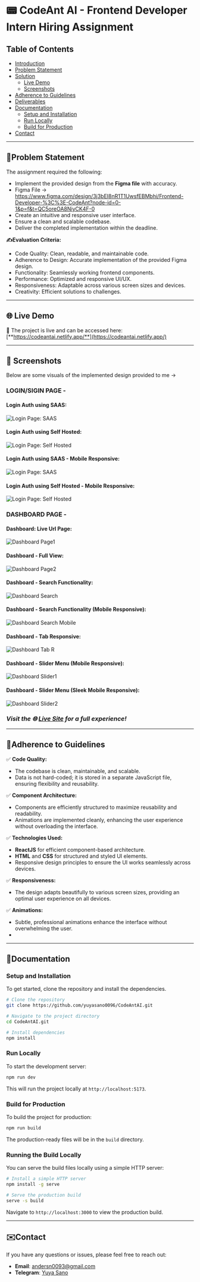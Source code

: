 # 📟 CodeAnt AI - Frontend Developer Intern Hiring Assignment

## Table of Contents

- [Introduction](#introduction)
- [Problem Statement](#problem-statement)
- [Solution](#solution)
  - [Live Demo](#live-demo)
  - [Screenshots](#screenshots)
- [Adherence to Guidelines](#adherence-to-guidelines)
- [Deliverables](#deliverables)
- [Documentation](#documentation)
  - [Setup and Installation](#setup-and-installation)
  - [Run Locally](#run-locally)
  - [Build for Production](#build-for-production)
- [Contact](#contact)

---

## 📄Problem Statement

The assignment required the following:

- Implement the provided design from the **Figma file** with accuracy.
- Figma File -> https://www.figma.com/design/3j3bEI8nR1T1UwsfEBMbhi/Frontend-Developer-%3C%3E-CodeAnt?node-id=0-1&p=f&t=QC5oreOA8NiyCK4F-0
- Create an intuitive and responsive user interface.
- Ensure a clean and scalable codebase.
- Deliver the completed implementation within the deadline.

**✍️Evaluation Criteria:**

- Code Quality: Clean, readable, and maintainable code.
- Adherence to Design: Accurate implementation of the provided Figma design.
- Functionality: Seamlessly working frontend components.
- Performance: Optimized and responsive UI/UX.
- Responsiveness: Adaptable across various screen sizes and devices.
- Creativity: Efficient solutions to challenges.

---

## 🌐 Live Demo

🚀 The project is live and can be accessed here: [**https://codeantai.netlify.app/**](https://codeantai.netlify.app/)

---

## 📸 Screenshots

Below are some visuals of the implemented design provided to me ->

### LOGIN/SIGIN PAGE -

#### Login Auth using SAAS:  
![Login Page: SAAS](./public/samples/login1.png)

#### Login Auth using Self Hosted:  
![Login Page: Self Hosted](./public/samples/login2.png)

#### Login Auth using SAAS - Mobile Responsive:  
![Login Page: SAAS](./public/samples/login1-mobile.png)

#### Login Auth using Self Hosted - Mobile Responsive:  
![Login Page: Self Hosted](./public/samples/login2-mobile.png)

### DASHBOARD PAGE -

#### Dashboard: Live Url Page:  
![Dashboard Page1](./public/samples/dashboard1.png)

#### Dashboard - Full View:
![Dashboard Page2](./public/samples/dashboard2.png)

#### Dashboard - Search Functionality:
![Dashboard Search](./public/samples/dashboard-search.png)

#### Dashboard - Search Functionality (Mobile Responsive):
![Dashboard Search Mobile](./public/samples/dashboard-search-mobile.png)

#### Dashboard - Tab Responsive:
![Dashboard Tab R](./public/samples/dashboard-mobile.png)

#### Dashboard - Slider Menu (Mobile Responsive):
![Dashboard Slider1](./public/samples/dashboard-menu-mobile.png)

#### Dashboard - Slider Menu (Sleek Mobile Responsive):
![Dashboard Slider2](./public/samples/dashboard-menu-mobile2.png)


### *Visit the 🌐 [Live Site](https://codeantai.netlify.app/) for a full experience!* 
 
---

## 🚫Adherence to Guidelines

✅ **Code Quality:**

- The codebase is clean, maintainable, and scalable.
- Data is not hard-coded; it is stored in a separate JavaScript file, ensuring flexibility and reusability.

✅ **Component Architecture:**

- Components are efficiently structured to maximize reusability and readability.
- Animations are implemented cleanly, enhancing the user experience without overloading the interface.

✅ **Technologies Used:**

- **ReactJS** for efficient component-based architecture.
- **HTML** and **CSS** for structured and styled UI elements.
- Responsive design principles to ensure the UI works seamlessly across devices.

✅ **Responsiveness:**

- The design adapts beautifully to various screen sizes, providing an optimal user experience on all devices.

✅ **Animations:**

- Subtle, professional animations enhance the interface without overwhelming the user.
- 
---

## 📜Documentation

### Setup and Installation

To get started, clone the repository and install the dependencies.

```bash
# Clone the repository
git clone https://github.com/yuyasano0096/CodeAntAI.git

# Navigate to the project directory
cd CodeAntAI.git

# Install dependencies
npm install
```

### Run Locally

To start the development server:

```bash
npm run dev
```

This will run the project locally at `http://localhost:5173`.

### Build for Production

To build the project for production:

```bash
npm run build
```

The production-ready files will be in the `build` directory.

### Running the Build Locally

You can serve the build files locally using a simple HTTP server:

```bash
# Install a simple HTTP server
npm install -g serve

# Serve the production build
serve -s build
```

Navigate to `http://localhost:3000` to view the production build.

---

## ✉️Contact

If you have any questions or issues, please feel free to reach out:

- **Email**: [andersn0093@gmail.com](mailto:andersn0093@gmail.com)
- **Telegram**: [Yuya Sano](https://t.me/andersn0093)

